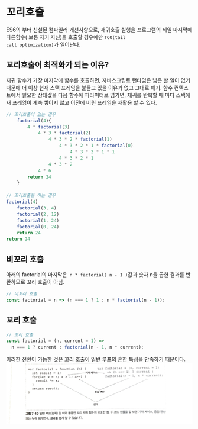 # 꼬리호출

ES6의 부터 신설된 컴파일러 개선사항으로, 재귀호출 실행을 프로그램의 제일 마지막에 다른함수( 보통 자기 자신)을 호출할 경우에만 <code>TCO(tail call optimization)</code>가 일어난다.

## 꼬리호출이 최적화가 되는 이유?

재귀 함수가 가장 마지막에 함수를 호출하면, 자바스크립트 런타임은 남은 할 일이 없기 때문에 더 이상 현재 스택 프레임을 붙들고 있을 이유가 없고 그대로 폐기.
함수 컨텍스트에서 필요한 상태값을 다음 함수에 파라미터로 넘기면, 재귀를 반복할 때 마다 스택에 새 프레임이 계속 쌓이지 않고 이전에 버린 프레임을 재활용 할 수 있다.

```javascript
// 꼬리호출이 없는 경우
    factorial(4){
        4 * factorial(3)
            4 * 3 * factorial(2)
                4 * 3 * 2 * factorial(1)
                    4 * 3 * 2 * 1 * factorial(0)
                        4 * 3 * 2 * 1 * 1
                    4 * 3 * 2 * 1
                4 * 3 * 2
            4 * 6
        return 24
    }

// 꼬리호출을 하는 경우
factorial(4)
    factorial(3, 4)
    factorial(2, 12)
    factorial(1, 24)
    factorial(0, 24)
    return 24
return 24
```

## 비꼬리 호출

아래의 factorial의 마지막은<code> n \* factorial( n - 1 )</code>값과 숫자 n을 곱한 결과를 반환하므로 꼬리 호출이 아님.

```javascript
// 비꼬리 호출
const factorial = n => (n === 1 ? 1 : n * factorial(n - 1));
```

## 꼬리 호출

```javascript
// 꼬리 호출
const factorial = (n, current = 1) =>
  n === 1 ? current : factorial(n - 1, n * current);
```

이러한 전환이 가능한 것은 꼬리 호출이 일반 루프의 흔한 특성을 만족하기 때문이다.
![일반루프와 재귀함수 비교](./images/tco.jpeg)
